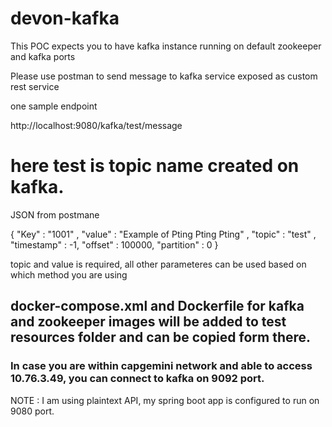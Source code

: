 # devon-kafka

This POC expects you to have kafka instance running on default zookeeper and kafka ports 

Please use  postman to send message to kafka service exposed as custom rest service 

one sample endpoint 

  http://localhost:9080/kafka/test/message 

 # here test is topic name created on kafka. 

  JSON from postmane 

  {
	"Key" : "1001" ,
	"value" : "Example of Pting Pting Pting" , 
	"topic" : "test" ,
	"timestamp" : -1,
	"offset" : 100000,
	"partition" : 0
  } 

  topic and value is required, all other parameteres can be used based on which method you are using

  ## docker-compose.xml and Dockerfile for kafka and zookeeper images will be added to test resources folder and can be copied form there. 
  ### In case you are within capgemini network and able to access 10.76.3.49, you can connect to kafka on 9092 port.   

 NOTE :  I am using plaintext API, my spring boot app is configured to run on 9080 port. 
